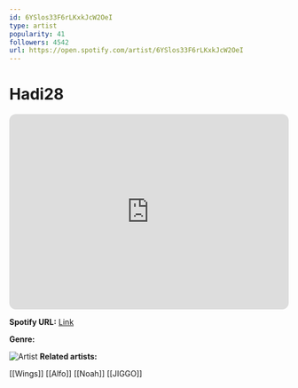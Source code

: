 ```yaml
---
id: 6YSlos33F6rLKxkJcW2OeI
type: artist
popularity: 41
followers: 4542
url: https://open.spotify.com/artist/6YSlos33F6rLKxkJcW2OeI
---
```

# Hadi28

<iframe style="border-radius:12px" src="https://open.spotify.com/embed/artist/6YSlos33F6rLKxkJcW2OeI" width="100%" height="352" frameBorder="0" allowfullscreen="" allow="autoplay; clipboard-write; encrypted-media; fullscreen; picture-in-picture" loading="lazy"></iframe>

**Spotify URL:** [Link](https://open.spotify.com/artist/6YSlos33F6rLKxkJcW2OeI)

**Genre:** 

![Artist](https://i.scdn.co/image/ab6761610000e5eb49616b438b5d1fc3700a0c02)
**Related artists:**

[[Wings]]
[[Alfo]]
[[Noah]]
[[JIGGO]]
